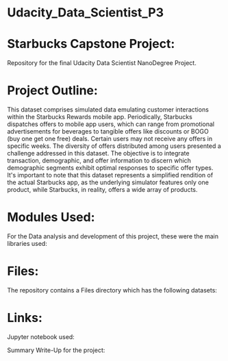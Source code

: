 # Udacity_Data_Scientist_P3

# Starbucks Capstone Project:
Repository for the final Udacity Data Scientist NanoDegree Project.

# Project Outline:

This dataset comprises simulated data emulating customer interactions within the Starbucks Rewards mobile app. Periodically, Starbucks dispatches offers to mobile app users, which can range from promotional advertisements for beverages to tangible offers like discounts or BOGO (buy one get one free) deals. Certain users may not receive any offers in specific weeks. The diversity of offers distributed among users presented a challenge addressed in this dataset. 
The objective is to integrate transaction, demographic, and offer information to discern which demographic segments exhibit optimal responses to specific offer types.
It's important to note that this dataset represents a simplified rendition of the actual Starbucks app, as the underlying simulator features only one product, while Starbucks, in reality, offers a wide array of products.

# Modules Used:

For the Data analysis and development of this project, these were the main libraries used:





# Files:
The repository contains a Files directory which has the following datasets:



# Links:
Jupyter notebook used:

Summary Write-Up for the project:


